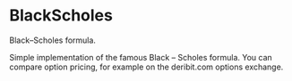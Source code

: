 # BlackScholes
Black–Scholes formula.

Simple implementation of the famous Black – Scholes formula.
You can compare option pricing, for example on the deribit.com options exchange.
